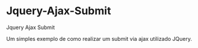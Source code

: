 Jquery-Ajax-Submit
==================

Jquery Ajax Submit


Um simples exemplo de como realizar um submit via ajax utilizado JQuery.
